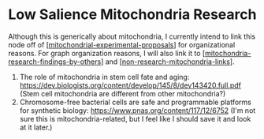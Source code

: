 # Low Salience Mitochondria Research

Although this is generically about mitochondria, I currently intend to link this node off of [[mitochondrial-experimental-proposals]] for organizational reasons.  For graph organization reasons, I will also link it to [[mitochondria-research-findings-by-others]] and [[non-research-mitochondria-links]].

1. The role of mitochondria in stem cell fate and aging: https://dev.biologists.org/content/develop/145/8/dev143420.full.pdf
   (Stem cell mitochondria are different from other mitochondria?)
2. Chromosome-free bacterial cells are safe and programmable platforms for synthetic biology: https://www.pnas.org/content/117/12/6752
   (I'm not sure this is mitochondria-related, but I feel like I should save it and look at it later.)


[//begin]: # "Autogenerated link references for markdown compatibility"
[mitochondrial-experimental-proposals]: mitochondrial-experimental-proposals "Mitochondrial Experimental Proposals"
[mitochondria-research-findings-by-others]: mitochondria-research-findings-by-others "Mitochondria Research Findings by Others"
[non-research-mitochondria-links]: non-research-mitochondria-links "Non Research Mitochondria Links"
[//end]: # "Autogenerated link references"